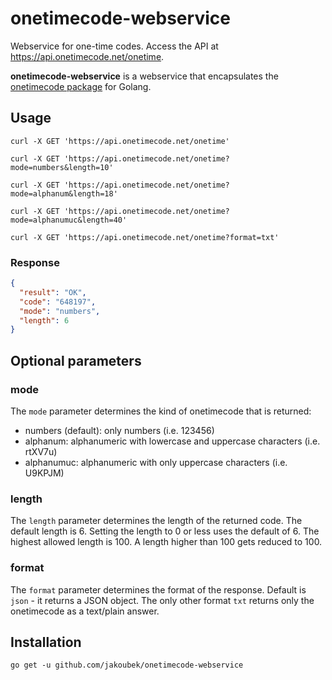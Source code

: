 # onetimecode-webservice
Webservice for one-time codes. Access the API at https://api.onetimecode.net/onetime.

**onetimecode-webservice** is a webservice that encapsulates the [onetimecode package](https://github.com/jakoubek/onetimecode) for Golang.

## Usage

```
curl -X GET 'https://api.onetimecode.net/onetime'

curl -X GET 'https://api.onetimecode.net/onetime?mode=numbers&length=10'

curl -X GET 'https://api.onetimecode.net/onetime?mode=alphanum&length=18'

curl -X GET 'https://api.onetimecode.net/onetime?mode=alphanumuc&length=40'

curl -X GET 'https://api.onetimecode.net/onetime?format=txt'
```

### Response

```json
{
  "result": "OK",
  "code": "648197",
  "mode": "numbers",
  "length": 6
}
```

## Optional parameters

### mode

The `mode` parameter determines the kind of onetimecode that is returned:

- numbers (default): only numbers (i.e. 123456)
- alphanum: alphanumeric with lowercase and uppercase characters (i.e. rtXV7u)
- alphanumuc: alphanumeric with only uppercase characters (i.e. U9KPJM)

### length

The `length` parameter determines the length of the returned code. The default length is 6. Setting the length to 0 or less uses the default of 6. The highest allowed length is 100. A length higher than 100 gets reduced to 100.

### format

The `format` parameter determines the format of the response. Default is `json` - it returns a JSON object.
The only other format `txt` returns only the onetimecode as a text/plain answer.

## Installation

```
go get -u github.com/jakoubek/onetimecode-webservice
```

